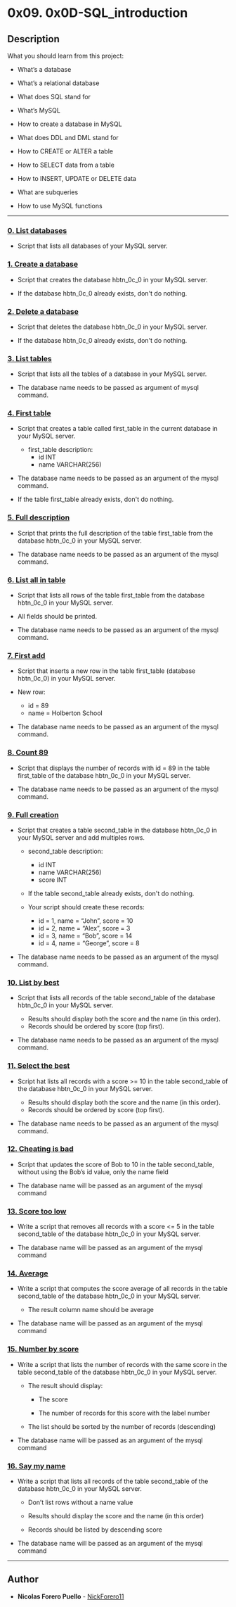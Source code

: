 # 0x09. 0x0D-SQL_introduction

## Description

What you should learn from this project:

* What’s a database

* What’s a relational database

* What does SQL stand for

* What’s MySQL

* How to create a database in MySQL

* What does DDL and DML stand for

* How to CREATE or ALTER a table

* How to SELECT data from a table

* How to INSERT, UPDATE or DELETE data

* What are subqueries

* How to use MySQL functions

---

### [0. List databases](./0-list_databases.sql)

* Script that lists all databases of your MySQL server.

### [1. Create a database](./1-create_database_if_missing.sql)

* Script that creates the database hbtn_0c_0 in your MySQL server.

* If the database hbtn_0c_0 already exists, don't do  nothing.

### [2. Delete a database](./2-remove_database.sql)

* Script that deletes the database hbtn_0c_0 in your MySQL server.

* If the database hbtn_0c_0 already exists, don't do  nothing.

### [3. List tables](./3-list_tables.sql)

* Script that lists all the tables of a database in your MySQL server.

* The database name needs to be passed as argument of mysql command.

### [4. First table](./4-first_table.sql)

* Script that creates a table called first_table in the current database in your MySQL server.
  * first_table description:
    * id INT
    * name VARCHAR(256)

* The database name needs to be passed as an argument of the mysql command.

* If the table first_table already exists, don't do nothing.

### [5. Full description](./5-full_table.sql)

* Script that prints the full description of the table first_table from the database hbtn_0c_0 in your MySQL server.

* The database name needs to be passed as an argument of the mysql command.

### [6. List all in table](./6-list_values.sql)

* Script that lists all rows of the table first_table from the database hbtn_0c_0 in your MySQL server.

* All fields should be printed.

* The database name needs to be passed as an argument of the mysql command.

### [7. First add](./7-insert_value.sql)

* Script that inserts a new row in the table first_table (database hbtn_0c_0) in your MySQL server.

* New row:

  * id = 89
  * name = Holberton School

* The database name needs to be passed as an argument of the mysql command.

### [8. Count 89](./8-count_89.sql)

* Script that displays the number of records with id = 89 in the table first_table of the database hbtn_0c_0 in your MySQL server.

* The database name needs to be passed as an argument of the mysql command.

### [9. Full creation](./9-full_creation.sql)

* Script that creates a table second_table in the database hbtn_0c_0 in your MySQL server and add multiples rows.

  * second_table description:
    * id INT
    * name VARCHAR(256)
    * score INT

  * If the table second_table already exists, don't do nothing.

  * Your script should create these records:
    * id = 1, name = “John”, score = 10
    * id = 2, name = “Alex”, score = 3
    * id = 3, name = “Bob”, score = 14
    * id = 4, name = “George”, score = 8

* The database name needs to be passed as an argument of the mysql command.

### [10. List by best](./10-top_score.sql)

* Script that lists all records of the table second_table of the database hbtn_0c_0 in your MySQL server.

  * Results should display both the score and the name (in this order).
  * Records should be ordered by score (top first).

* The database name needs to be passed as an argument of the mysql command.

### [11. Select the best](./11-best_score.sql)

* Script hat lists all records with a score >= 10 in the table second_table of the database hbtn_0c_0 in your MySQL server.

  * Results should display both the score and the name (in this order).
  * Records should be ordered by score (top first).

* The database name needs to be passed as an argument of the mysql command.

### [12. Cheating is bad](./12-no_cheating.sql)

* Script that updates the score of Bob to 10 in the table second_table, without using the Bob’s id value, only the name field

* The database name will be passed as an argument of the mysql command

### [13. Score too low](./13-change_class.sql)

* Write a script that removes all records with a score <= 5 in the table second_table of the database hbtn_0c_0 in your MySQL server.

* The database name will be passed as an argument of the mysql command

### [14. Average](./14-average.sql)

* Write a script that computes the score average of all records in the table second_table of the database hbtn_0c_0 in your MySQL server.

  * The result column name should be average

* The database name will be passed as an argument of the mysql command

### [15. Number by score](./15-groups.sql)

* Write a script that lists the number of records with the same score in the table second_table of the database hbtn_0c_0 in your MySQL server.

  * The result should display:

    * The score

    * The number of records for this score with the label number

  * The list should be sorted by the number of records (descending)

* The database name will be passed as an argument of the mysql command

### [16. Say my name](./16-no_link.sql)

* Write a script that lists all records of the table second_table of the database hbtn_0c_0 in your MySQL server.

  * Don’t list rows without a name value

  * Results should display the score and the name (in this order)

  * Records should be listed by descending score

* The database name will be passed as an argument of the mysql command

---

## Author

* **Nicolas Forero Puello** - [NickForero11](https://github.com/NickForero11)
